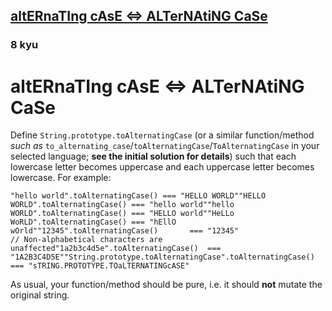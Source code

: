 <h2><a href=https://www.codewars.com/kata/56efc695740d30f963000557/train/python target="_blank">altERnaTIng cAsE <=> ALTerNAtiNG CaSe</a></h2><h3>8 kyu</h3><h1 id="alternating-case--alternating-case">altERnaTIng cAsE &lt;=&gt; ALTerNAtiNG CaSe</h1><p>Define <code>String.prototype.toAlternatingCase</code> (or a similar function/method <em>such as</em> <code>to_alternating_case</code>/<code>toAlternatingCase</code>/<code>ToAlternatingCase</code> in your selected language; <strong>see the initial solution for details</strong>) such that each lowercase letter becomes uppercase and each uppercase letter becomes lowercase. For example:</p><pre><code class="language-javascript"><span class="cm-string">"hello world"</span>.<span class="cm-property">toAlternatingCase</span>() <span class="cm-operator">===</span> <span class="cm-string">"HELLO WORLD"</span><span class="cm-string">"HELLO WORLD"</span>.<span class="cm-property">toAlternatingCase</span>() <span class="cm-operator">===</span> <span class="cm-string">"hello world"</span><span class="cm-string">"hello WORLD"</span>.<span class="cm-property">toAlternatingCase</span>() <span class="cm-operator">===</span> <span class="cm-string">"HELLO world"</span><span class="cm-string">"HeLLo WoRLD"</span>.<span class="cm-property">toAlternatingCase</span>() <span class="cm-operator">===</span> <span class="cm-string">"hEllO wOrld"</span><span class="cm-string">"12345"</span>.<span class="cm-property">toAlternatingCase</span>()       <span class="cm-operator">===</span> <span class="cm-string">"12345"</span>                   <span class="cm-comment">// Non-alphabetical characters are unaffected</span><span class="cm-string">"1a2b3c4d5e"</span>.<span class="cm-property">toAlternatingCase</span>()  <span class="cm-operator">===</span> <span class="cm-string">"1A2B3C4D5E"</span><span class="cm-string">"String.prototype.toAlternatingCase"</span>.<span class="cm-property">toAlternatingCase</span>() <span class="cm-operator">===</span> <span class="cm-string">"sTRING.PROTOTYPE.TOaLTERNATINGcASE"</span></code></pre><pre style="display: none;"><code class="language-dart"><span class="cm-variable">toAlternatingCase</span>(<span class="cm-string">"hello world"</span>) <span class="cm-operator">===</span> <span class="cm-string">"HELLO WORLD"</span><span class="cm-variable">toAlternatingCase</span>(<span class="cm-string">"HELLO WORLD"</span>) <span class="cm-operator">===</span> <span class="cm-string">"hello world"</span><span class="cm-variable">toAlternatingCase</span>(<span class="cm-string">"hello WORLD"</span>) <span class="cm-operator">===</span> <span class="cm-string">"HELLO world"</span><span class="cm-variable">toAlternatingCase</span>(<span class="cm-string">"HeLLo WoRLD"</span>) <span class="cm-operator">===</span> <span class="cm-string">"hEllO wOrld"</span><span class="cm-variable">toAlternatingCase</span>(<span class="cm-string">"12345"</span>)       <span class="cm-operator">===</span> <span class="cm-string">"12345"</span> <span class="cm-comment">// Non-alphabetical characters are unaffected</span><span class="cm-variable">toAlternatingCase</span>(<span class="cm-string">"1a2b3c4d5e"</span>)  <span class="cm-operator">===</span> <span class="cm-string">"1A2B3C4D5E"</span></code></pre><pre style="display: none;"><code class="language-ruby"><span class="cm-string">"hello world"</span><span class="cm-operator">.</span><span class="cm-property">to_alternating_case</span>() <span class="cm-operator">===</span> <span class="cm-string">"HELLO WORLD"</span><span class="cm-string">"HELLO WORLD"</span><span class="cm-operator">.</span><span class="cm-property">to_alternating_case</span>() <span class="cm-operator">===</span> <span class="cm-string">"hello world"</span><span class="cm-string">"hello WORLD"</span><span class="cm-operator">.</span><span class="cm-property">to_alternating_case</span>() <span class="cm-operator">===</span> <span class="cm-string">"HELLO world"</span><span class="cm-string">"HeLLo WoRLD"</span><span class="cm-operator">.</span><span class="cm-property">to_alternating_case</span>() <span class="cm-operator">===</span> <span class="cm-string">"hEllO wOrld"</span><span class="cm-string">"12345"</span><span class="cm-operator">.</span><span class="cm-property">to_alternating_case</span>()       <span class="cm-operator">===</span> <span class="cm-string">"12345"</span>                 <span class="cm-comment"># Non-alphabetical characters are unaffected</span><span class="cm-string">"1a2b3c4d5e"</span><span class="cm-operator">.</span><span class="cm-property">to_alternating_case</span>()  <span class="cm-operator">===</span> <span class="cm-string">"1A2B3C4D5E"</span><span class="cm-string">"String.prototype.toAlternatingCase"</span><span class="cm-operator">.</span><span class="cm-property">to_alternating_case</span>() <span class="cm-operator">===</span> <span class="cm-string">"sTRING.PROTOTYPE.TOaLTERNATINGcASE"</span></code></pre><pre style="display: none;"><code class="language-crystal"><span class="cm-string">"hello world"</span><span class="cm-operator">.</span><span class="cm-property">to_alternating_case</span>() <span class="cm-operator">===</span> <span class="cm-string">"HELLO WORLD"</span><span class="cm-string">"HELLO WORLD"</span><span class="cm-operator">.</span><span class="cm-property">to_alternating_case</span>() <span class="cm-operator">===</span> <span class="cm-string">"hello world"</span><span class="cm-string">"hello WORLD"</span><span class="cm-operator">.</span><span class="cm-property">to_alternating_case</span>() <span class="cm-operator">===</span> <span class="cm-string">"HELLO world"</span><span class="cm-string">"HeLLo WoRLD"</span><span class="cm-operator">.</span><span class="cm-property">to_alternating_case</span>() <span class="cm-operator">===</span> <span class="cm-string">"hEllO wOrld"</span><span class="cm-string">"12345"</span><span class="cm-operator">.</span><span class="cm-property">to_alternating_case</span>()       <span class="cm-operator">===</span> <span class="cm-string">"12345"</span>                <span class="cm-comment"># Non-alphabetical characters are unaffected</span><span class="cm-string">"1a2b3c4d5e"</span><span class="cm-operator">.</span><span class="cm-property">to_alternating_case</span>()  <span class="cm-operator">===</span> <span class="cm-string">"1A2B3C4D5E"</span><span class="cm-string">"String.prototype.toAlternatingCase"</span><span class="cm-operator">.</span><span class="cm-property">to_alternating_case</span>() <span class="cm-operator">===</span> <span class="cm-string">"sTRING.PROTOTYPE.TOaLTERNATINGcASE"</span></code></pre><pre style="display: none;"><code class="language-java"><span class="cm-variable">StringUtils</span>.<span class="cm-variable">toAlternativeString</span>(<span class="cm-string">"hello world"</span>) <span class="cm-operator">==</span> <span class="cm-string">"HELLO WORLD"</span><span class="cm-variable">StringUtils</span>.<span class="cm-variable">toAlternativeString</span>(<span class="cm-string">"HELLO WORLD"</span>) <span class="cm-operator">==</span> <span class="cm-string">"hello world"</span><span class="cm-variable">StringUtils</span>.<span class="cm-variable">toAlternativeString</span>(<span class="cm-string">"hello WORLD"</span>) <span class="cm-operator">==</span> <span class="cm-string">"HELLO world"</span><span class="cm-variable">StringUtils</span>.<span class="cm-variable">toAlternativeString</span>(<span class="cm-string">"HeLLo WoRLD"</span>) <span class="cm-operator">==</span> <span class="cm-string">"hEllO wOrld"</span><span class="cm-variable">StringUtils</span>.<span class="cm-variable">toAlternativeString</span>(<span class="cm-string">"12345"</span>) <span class="cm-operator">==</span> <span class="cm-string">"12345"</span> <span class="cm-comment">// Non-alphabetical characters are unaffected</span><span class="cm-variable">StringUtils</span>.<span class="cm-variable">toAlternativeString</span>(<span class="cm-string">"1a2b3c4d5e"</span>) <span class="cm-operator">==</span> <span class="cm-string">"1A2B3C4D5E"</span><span class="cm-variable">StringUtils</span>.<span class="cm-variable">toAlternativeString</span>(<span class="cm-string">"StringUtils.toAlternatingCase"</span>) <span class="cm-operator">==</span> <span class="cm-string">"sTRINGuTILS.TOaLTERNATINGcASE"</span></code></pre><pre style="display: none;"><code class="language-haskell"><span class="cm-variable">toAlternatingCase</span> <span class="cm-string">"hello world"</span> `<span class="cm-variable">shouldBe</span>` <span class="cm-string">"HELLO WORLD"</span><span class="cm-variable">toAlternatingCase</span> <span class="cm-string">"HELLO WORLD"</span> `<span class="cm-variable">shouldBe</span>` <span class="cm-string">"hello world"</span><span class="cm-variable">toAlternatingCase</span> <span class="cm-string">"hello WORLD"</span> `<span class="cm-variable">shouldBe</span>` <span class="cm-string">"HELLO world"</span><span class="cm-variable">toAlternatingCase</span> <span class="cm-string">"HeLLo WoRLD"</span> `<span class="cm-variable">shouldBe</span>` <span class="cm-string">"hEllO wOrld"</span><span class="cm-variable">toAlternatingCase</span> <span class="cm-string">"12345"</span>       `<span class="cm-variable">shouldBe</span>` <span class="cm-string">"12345"</span><span class="cm-variable">toAlternatingCase</span> <span class="cm-string">"1a2b3c4d5e"</span>  `<span class="cm-variable">shouldBe</span>` <span class="cm-string">"1A2B3C4D5E"</span></code></pre><pre style="display: none;"><code class="language-csharp"><span class="cm-string">"hello world"</span>.<span class="cm-variable">ToAlternatingCase</span>() <span class="cm-operator">==</span> <span class="cm-string">"HELLO WORLD"</span><span class="cm-string">"HELLO WORLD"</span>.<span class="cm-variable">ToAlternatingCase</span>() <span class="cm-operator">==</span> <span class="cm-string">"hello world"</span><span class="cm-string">"hello WORLD"</span>.<span class="cm-variable">ToAlternatingCase</span>() <span class="cm-operator">==</span> <span class="cm-string">"HELLO world"</span><span class="cm-string">"HeLLo WoRLD"</span>.<span class="cm-variable">ToAlternatingCase</span>() <span class="cm-operator">==</span> <span class="cm-string">"hEllO wOrld"</span><span class="cm-string">"12345"</span>.<span class="cm-variable">ToAlternatingCase</span>() <span class="cm-operator">==</span> <span class="cm-string">"12345"</span> <span class="cm-comment">// Non-alphabetical characters are unaffected</span><span class="cm-string">"1a2b3c4d5e"</span>.<span class="cm-variable">ToAlternatingCase</span>() <span class="cm-operator">==</span> <span class="cm-string">"1A2B3C4D5E"</span><span class="cm-string">"String.ToAlternatingCase"</span>.<span class="cm-variable">ToAlternatingCase</span>() <span class="cm-operator">==</span> <span class="cm-string">"sTRING.tOaLTERNATINGcASE"</span></code></pre><pre style="display: none;"><code class="language-elixir"><span class="cm-variable">alter_case</span>(<span class="cm-string">"hello world"</span>) <span class="cm-operator">=</span><span class="cm-operator">=</span> <span class="cm-string">"HELLO WORLD"</span><span class="cm-variable">alter_case</span>(<span class="cm-string">"HELLO WORLD"</span>) <span class="cm-operator">=</span><span class="cm-operator">=</span> <span class="cm-string">"hello world"</span><span class="cm-variable">alter_case</span>(<span class="cm-string">"hello WORLD"</span>) <span class="cm-operator">=</span><span class="cm-operator">=</span> <span class="cm-string">"HELLO world"</span><span class="cm-variable">alter_case</span>(<span class="cm-string">"HeLLo WoRLD"</span>) <span class="cm-operator">=</span><span class="cm-operator">=</span> <span class="cm-string">"hEllO wOrld"</span><span class="cm-variable">alter_case</span>(<span class="cm-string">"12345"</span>)       <span class="cm-operator">=</span><span class="cm-operator">=</span> <span class="cm-string">"12345"</span>                        <span class="cm-comment"># Non-alphabetical characters are unaffected</span><span class="cm-variable">alter_case</span>(<span class="cm-string">"1a2b3c4d5e"</span>)  <span class="cm-operator">=</span><span class="cm-operator">=</span> <span class="cm-string">"1A2B3C4D5E"</span><span class="cm-variable">alter_case</span>(<span class="cm-string">"StringUtils.toAlternatingCase"</span>) <span class="cm-operator">=</span><span class="cm-operator">=</span> <span class="cm-string">"sTRINGuTILS.TOaLTERNATINGcASE"</span></code></pre><pre style="display: none;"><code class="language-julia"><span class="cm-variable">to_alternating_case</span>(<span class="cm-string">"hello world</span><span class="cm-string">"</span>) <span class="cm-comment"># =&gt; "HELLO WORLD"</span><span class="cm-variable">to_alternating_case</span>(<span class="cm-string">"HELLO WORLD</span><span class="cm-string">"</span>) <span class="cm-comment"># =&gt; "hello world"</span><span class="cm-variable">to_alternating_case</span>(<span class="cm-string">"hello WORLD</span><span class="cm-string">"</span>) <span class="cm-comment"># =&gt; "HELLO world"</span><span class="cm-variable">to_alternating_case</span>(<span class="cm-string">"HeLLo WoRLD</span><span class="cm-string">"</span>) <span class="cm-comment"># =&gt; "hEllO wOrld"</span><span class="cm-variable">to_alternating_case</span>(<span class="cm-string">"12345</span><span class="cm-string">"</span>) <span class="cm-comment"># =&gt; "12345" (Non-alphabetical characters are unaffected)</span><span class="cm-variable">to_alternating_case</span>(<span class="cm-string">"1a2b3c4d5e</span><span class="cm-string">"</span>) <span class="cm-comment"># =&gt; "1A2B3C4D5E"</span><span class="cm-variable">to_alternating_case</span>(<span class="cm-string">"String.prototype.toAlternatingCase</span><span class="cm-string">"</span>) <span class="cm-comment"># =&gt; "sTRING.PROTOTYPE.TOaLTERNATINGcASE"</span></code></pre><pre style="display: none;"><code class="language-c"><span class="cm-variable">to_alternating_case</span>(<span class="cm-string">"hello world"</span>); <span class="cm-comment">// =&gt; "HELLO WORLD"</span><span class="cm-variable">to_alternating_case</span>(<span class="cm-string">"HELLO WORLD"</span>); <span class="cm-comment">// =&gt; "hello world"</span><span class="cm-variable">to_alternating_case</span>(<span class="cm-string">"hello WORLD"</span>); <span class="cm-comment">// =&gt; "HELLO world"</span><span class="cm-variable">to_alternating_case</span>(<span class="cm-string">"HeLLo WoRLD"</span>); <span class="cm-comment">// =&gt; "hEllO wOrld"</span><span class="cm-variable">to_alternating_case</span>(<span class="cm-string">"12345"</span>); <span class="cm-comment">// =&gt; "12345" (Non-alphabetical characters are unaffected)</span><span class="cm-variable">to_alternating_case</span>(<span class="cm-string">"1a2b3c4d5e"</span>); <span class="cm-comment">// =&gt; "1A2B3C4D5E"</span><span class="cm-variable">to_alternating_case</span>(<span class="cm-string">"String.prototype.toAlternatingCase"</span>); <span class="cm-comment">// =&gt; "sTRING.PROTOTYPE.TOaLTERNATINGcASE"</span></code></pre><pre style="display: none;"><code class="language-C++">string source = "HeLLo WoRLD";string upperCase = to_alternating_case(source);cout &lt;&lt; upperCase &lt;&lt; endl; // outputs: hEllO wOrld</code></pre><pre style="display: none;"><code class="language-typescript"><span class="cm-variable">toAlternatingCase</span>(<span class="cm-string">"hello world"</span>) <span class="cm-operator">===</span> <span class="cm-string">"HELLO WORLD"</span><span class="cm-variable">toAlternatingCase</span>(<span class="cm-string">"HELLO WORLD"</span>) <span class="cm-operator">===</span> <span class="cm-string">"hello world"</span><span class="cm-variable">toAlternatingCase</span>(<span class="cm-string">"hello WORLD"</span>) <span class="cm-operator">===</span> <span class="cm-string">"HELLO world"</span><span class="cm-variable">toAlternatingCase</span>(<span class="cm-string">"HeLLo WoRLD"</span>) <span class="cm-operator">===</span> <span class="cm-string">"hEllO wOrld"</span><span class="cm-variable">toAlternatingCase</span>(<span class="cm-string">"12345"</span>)       <span class="cm-operator">===</span> <span class="cm-string">"12345"</span>                   <span class="cm-comment">// Non-alphabetical characters are unaffected</span><span class="cm-variable">toAlternatingCase</span>(<span class="cm-string">"1a2b3c4d5e"</span>)  <span class="cm-operator">===</span> <span class="cm-string">"1A2B3C4D5E"</span><span class="cm-variable">toAlternatingCase</span>(<span class="cm-string">"String.prototype.toAlternatingCase"</span>) <span class="cm-operator">===</span> <span class="cm-string">"sTRING.PROTOTYPE.TOaLTERNATINGcASE"</span></code></pre><pre style="display: none;"><code class="language-factor"><span class="cm-string">"</span><span class="cm-string">hello world"</span> <span class="cm-builtin">&gt;alternating</span> <span class="cm-comment">! "HELLO WORLD"</span><span class="cm-string">"</span><span class="cm-string">HELLO WORLD"</span> <span class="cm-builtin">&gt;alternating</span> <span class="cm-comment">! "hello world"</span><span class="cm-string">"</span><span class="cm-string">hello WORLD"</span> <span class="cm-builtin">&gt;alternating</span> <span class="cm-comment">! "HELLO world"</span><span class="cm-string">"</span><span class="cm-string">HeLLo WoRLD"</span> <span class="cm-builtin">&gt;alternating</span> <span class="cm-comment">! "hEllO wOrld"</span><span class="cm-string">"</span><span class="cm-string">12345"</span> <span class="cm-builtin">&gt;alternating</span> <span class="cm-comment">! "12345" (Non-alphabetical characters are unaffected)</span><span class="cm-string">"</span><span class="cm-string">1a2b3c4d5e"</span> <span class="cm-builtin">&gt;alternating</span> <span class="cm-comment">! "1A2B3C4D5E"</span><span class="cm-string">"</span><span class="cm-string">String.prototype.toAlternatingCase"</span> <span class="cm-builtin">&gt;alternating</span> <span class="cm-comment">! "sTRING.PROTOTYPE.TOaLTERNATINGcASE"</span></code></pre><pre style="display: none;"><code class="language-go"><span class="cm-variable">ToAlternatingCase</span>(<span class="cm-string">"hello world"</span>); <span class="cm-comment">// =&gt; "HELLO WORLD"</span><span class="cm-variable">ToAlternatingCase</span>(<span class="cm-string">"HELLO WORLD"</span>); <span class="cm-comment">// =&gt; "hello world"</span><span class="cm-variable">ToAlternatingCase</span>(<span class="cm-string">"hello WORLD"</span>); <span class="cm-comment">// =&gt; "HELLO world"</span><span class="cm-variable">ToAlternatingCase</span>(<span class="cm-string">"HeLLo WoRLD"</span>); <span class="cm-comment">// =&gt; "hEllO wOrld"</span><span class="cm-variable">ToAlternativeCase</span>(<span class="cm-string">"12345"</span>); <span class="cm-comment">// =&gt; "12345" (Non-alphabetical characters are unaffected)</span><span class="cm-variable">ToAlternativeCase</span>(<span class="cm-string">"1a2b3c4d5e"</span>); <span class="cm-comment">// =&gt; "1A2B3C4D5E"</span><span class="cm-variable">ToAlternativeCase</span>(<span class="cm-string">"String.prototype.toAlternatingCase"</span>); <span class="cm-comment">// =&gt; "sTRING.PROTOTYPE.TOaLTERNATINGcASE"</span></code></pre><pre style="display: none;"><code class="language-lua"><span class="cm-variable">to_alternating_case</span> <span class="cm-string">"hello world"</span> <span class="cm-comment">--&gt; "HELLO WORLD"</span><span class="cm-variable">to_alternating_case</span> <span class="cm-string">"HELLO WORLD"</span> <span class="cm-comment">--&gt; "hello world"</span><span class="cm-variable">to_alternating_case</span> <span class="cm-string">"hello WORLD"</span> <span class="cm-comment">--&gt; "HELLO world"</span><span class="cm-variable">to_alternating_case</span> <span class="cm-string">"HeLLo WoRLD"</span> <span class="cm-comment">--&gt; "hEllO wOrld"</span><span class="cm-variable">to_alternating_case</span> <span class="cm-string">"12345"</span> <span class="cm-comment">--&gt; "12345" (Non-alphabetical characters are unaffected)</span><span class="cm-variable">to_alternating_case</span> <span class="cm-string">"1a2b3c4d5e"</span> <span class="cm-comment">--&gt; "1A2B3C4D5E"</span><span class="cm-variable">to_alternating_case</span> <span class="cm-string">"String.prototype.toAlternatingCase"</span> <span class="cm-comment">--&gt; "sTRING.PROTOTYPE.TOaLTERNATINGcASE"</span></code></pre><p>As usual, your function/method should be pure, i.e. it should <strong>not</strong> mutate the original string.</p>